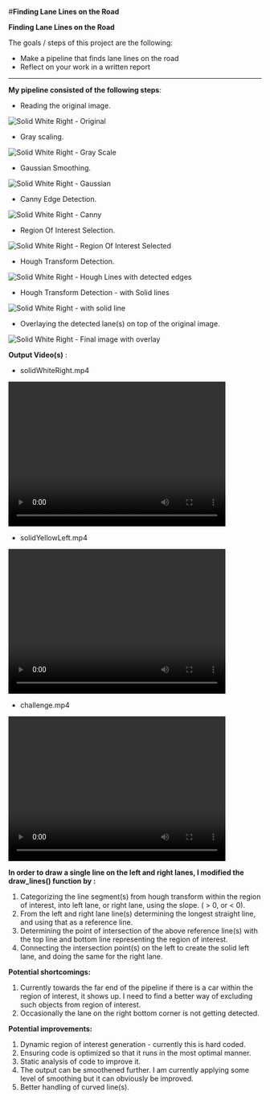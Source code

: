 #**Finding Lane Lines on the Road** 

**Finding Lane Lines on the Road**

The goals / steps of this project are the following:
* Make a pipeline that finds lane lines on the road
* Reflect on your work in a written report

[//]: # (Image References)

[TestImageSolidWhiteRight_Original]: ./test_images_output/solidWhiteRight_1_original_image_copy.jpg "Solid White Right - Original "
[TestImageSolidWhiteRight_Gray]: ./test_images_output/solidWhiteRight_2_grayscale_image.jpg "Solid White Right - Gray Scale"
[TestImageSolidWhiteRight_Gaussian]: ./test_images_output/solidWhiteRight_3_gaussian_blurred_image.jpg "Solid White Right - Gaussian"
[TestImageSolidWhiteRight_Canny]: ./test_images_output/solidWhiteRight_4_canny_image.jpg "Solid White Right - Canny"
[TestImageSolidWhiteRight_ROI]: ./test_images_output/solidWhiteRight_5_region_of_interest_image.jpg "Solid White Right - Region Of Interest Selected"
[TestImageSolidWhiteRight_Hough]: ./test_images_output/solidWhiteRight_6_hough_lines_image.jpg "Solid White Right - Hough Lines with detected edges"
[TestImageSolidWhiteRight_Hough_SolidLines]: ./test_images_output/solidWhiteRight_7_hough_lines_image_solid_lines.jpg "Solid White Right - with solid line"

[TestImageSolidWhiteRight_Final]: ./test_images_output/solidWhiteRight.jpg "Solid White Right - Final image with overlay"

---

**My pipeline consisted of the following steps**:

* Reading the original image.

![][TestImageSolidWhiteRight_Original]

* Gray scaling.

![][TestImageSolidWhiteRight_Gray]

* Gaussian Smoothing.

![][TestImageSolidWhiteRight_Gaussian]

* Canny Edge Detection.

![][TestImageSolidWhiteRight_Canny]

* Region Of Interest Selection.

![][TestImageSolidWhiteRight_ROI]

* Hough Transform Detection.

![][TestImageSolidWhiteRight_Hough]

* Hough Transform Detection - with Solid lines

![][TestImageSolidWhiteRight_Hough_SolidLines]

* Overlaying the detected lane(s) on top of the original image.

![][TestImageSolidWhiteRight_Final]

**Output Video(s)** : 

* solidWhiteRight.mp4

<video width="432" height="288" controls>
  <source src="test_videos_output/solidWhiteRight.mp4" type="video/mp4">
</video>

* solidYellowLeft.mp4

<video width="432" height="288" controls>
  <source src="test_videos_output/solidYellowLeft.mp4" type="video/mp4">
</video>

* challenge.mp4

<video width="432" height="288" controls>
  <source src="test_videos_output/challenge.mp4" type="video/mp4">
</video>


**In order to draw a single line on the left and right lanes, I modified the draw_lines() function by :**
1. Categorizing the line segment(s) from hough transform within the region of interest, into left lane, or right lane, using the slope. ( > 0, or < 0).
2. From the left and right lane line(s) determining the longest straight line, and using that as a reference line.
3. Determining the point of intersection of the above reference line(s) with the top line and bottom line representing the region of interest.
4. Connecting the intersection point(s) on the left to create the solid left lane, and doing the same for the right lane.

**Potential shortcomings:**

1. Currently towards the far end of the pipeline if there is a car within the region of interest, it shows up. I need to find a better way of excluding such objects from region of interest.
2. Occasionally the lane on the right bottom corner is not getting detected.


**Potential improvements:**

1. Dynamic region of interest generation - currently this is hard coded.
2. Ensuring code is optimized so that it runs in the most optimal manner.
3. Static analysis of code to improve it.
4. The output can be smoothened further. I am currently applying some level of smoothing but it can obviously be improved.
5. Better handling of curved line(s).

